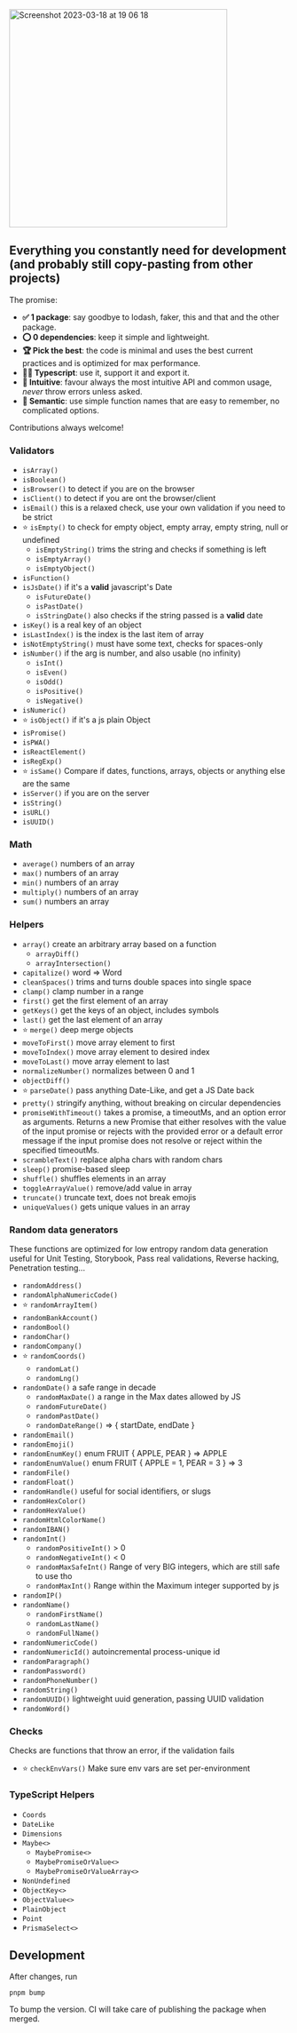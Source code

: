 <img width="393" alt="Screenshot 2023-03-18 at 19 06 18" src="https://user-images.githubusercontent.com/4820803/226131139-740d5fd7-26e5-4555-95fb-14745e145b85.png">

## Everything you constantly need for development (and probably still copy-pasting from other projects)

The promise:

- **✅ 1 package**: say goodbye to lodash, faker, this and that and the other package.
- **⭕ 0 dependencies**: keep it simple and lightweight.
- **🏆 Pick the best**: the code is minimal and uses the best current practices and is optimized for max performance.
- **👪🏼 Typescript**: use it, support it and export it.
- **🌊 Intuitive**: favour always the most intuitive API and common usage, _never_ throw errors unless asked.
- **🙈 Semantic**: use simple function names that are easy to remember, no complicated options.

Contributions always welcome!

### Validators

- `isArray()`
- `isBoolean()`
- `isBrowser()` to detect if you are on the browser
- `isClient()` to detect if you are ont the browser/client
- `isEmail()` this is a relaxed check, use your own validation if you need to be strict
- ⭐ `isEmpty()` to check for empty object, empty array, empty string, null or undefined
  - `isEmptyString()` trims the string and checks if something is left
  - `isEmptyArray()`
  - `isEmptyObject()`
- `isFunction()`
- `isJsDate()` if it's a **valid** javascript's Date
  - `isFutureDate()`
  - `isPastDate()`
  - `isStringDate()` also checks if the string passed is a **valid** date
- `isKey()` is a real key of an object
- `isLastIndex()` is the index is the last item of array
- `isNotEmptyString()` must have some text, checks for spaces-only
- `isNumber()` if the arg is number, and also usable (no infinity)
  - `isInt()`
  - `isEven()`
  - `isOdd()`
  - `isPositive()`
  - `isNegative()`
- `isNumeric()`
- ⭐ `isObject()` if it's a js plain Object
- `isPromise()`
- `isPWA()`
- `isReactElement()`
- `isRegExp()`
- ⭐ `isSame()` Compare if dates, functions, arrays, objects or anything else are the same
- `isServer()` if you are on the server
- `isString()`
- `isURL()`
- `isUUID()`

### Math

- `average()` numbers of an array
- `max()` numbers of an array
- `min()` numbers of an array
- `multiply()` numbers of an array
- `sum()` numbers an array

### Helpers

- `array()` create an arbitrary array based on a function
  - `arrayDiff()`
  - `arrayIntersection()`
- `capitalize()` word => Word
- `cleanSpaces()` trims and turns double spaces into single space
- `clamp()` clamp number in a range
- `first()` get the first element of an array
- `getKeys()` get the keys of an object, includes symbols
- `last()` get the last element of an array
- ⭐ `merge()` deep merge objects
- `moveToFirst()` move array element to first
- `moveToIndex()` move array element to desired index
- `moveToLast()` move array element to last
- `normalizeNumber()` normalizes between 0 and 1
- `objectDiff()`
- ⭐ `parseDate()` pass anything Date-Like, and get a JS Date back
- `pretty()` stringify anything, without breaking on circular dependencies
- `promiseWithTimeout()` takes a promise, a timeoutMs, and an option error as arguments. Returns a new Promise that either resolves with the value of the input promise or rejects with the provided error or a default error message if the input promise does not resolve or reject within the specified timeoutMs.
- `scrambleText()` replace alpha chars with random chars
- `sleep()` promise-based sleep
- `shuffle()` shuffles elements in an array
- `toggleArrayValue()` remove/add value in array
- `truncate()` truncate text, does not break emojis
- `uniqueValues()` gets unique values in an array

### Random data generators

These functions are optimized for low entropy random data generation useful for Unit Testing, Storybook, Pass real validations, Reverse hacking, Penetration testing...

- `randomAddress()`
- `randomAlphaNumericCode()`
- ⭐ `randomArrayItem()`
- `randomBankAccount()`
- `randomBool()`
- `randomChar()`
- `randomCompany()`
- ⭐ `randomCoords()`
  - `randomLat()`
  - `randomLng()`
- `randomDate()` a safe range in decade
  - `randomMaxDate()` a range in the Max dates allowed by JS
  - `randomFutureDate()`
  - `randomPastDate()`
  - `randomDateRange()` => { startDate, endDate }
- `randomEmail()`
- `randomEmoji()`
- `randomEnumKey()` enum FRUIT { APPLE, PEAR } => APPLE
- `randomEnumValue()` enum FRUIT { APPLE = 1, PEAR = 3 } => 3
- `randomFile()`
- `randomFloat()`
- `randomHandle()` useful for social identifiers, or slugs
- `randomHexColor()`
- `randomHexValue()`
- `randomHtmlColorName()`
- `randomIBAN()`
- `randomInt()`
  - `randomPositiveInt()` > 0
  - `randomNegativeInt()` < 0
  - `randomMaxSafeInt()` Range of very BIG integers, which are still safe to use tho
  - `randomMaxInt()` Range within the Maximum integer supported by js
- `randomIP()`
- `randomName()`
  - `randomFirstName()`
  - `randomLastName()`
  - `randomFullName()`
- `randomNumericCode()`
- `randomNumericId()` autoincremental process-unique id
- `randomParagraph()`
- `randomPassword()`
- `randomPhoneNumber()`
- `randomString()`
- `randomUUID()` lightweight uuid generation, passing UUID validation
- `randomWord()`

### Checks

Checks are functions that throw an error, if the validation fails

- ⭐ `checkEnvVars()` Make sure env vars are set per-environment

### TypeScript Helpers

- `Coords`
- `DateLike`
- `Dimensions`
- `Maybe<>`
  - `MaybePromise<>`
  - `MaybePromiseOrValue<>`
  - `MaybePromiseOrValueArray<>`
- `NonUndefined`
- `ObjectKey<>`
- `ObjectValue<>`
- `PlainObject`
- `Point`
- `PrismaSelect<>`

## Development

After changes, run

```
pnpm bump
```

To bump the version. CI will take care of publishing the package when merged.
